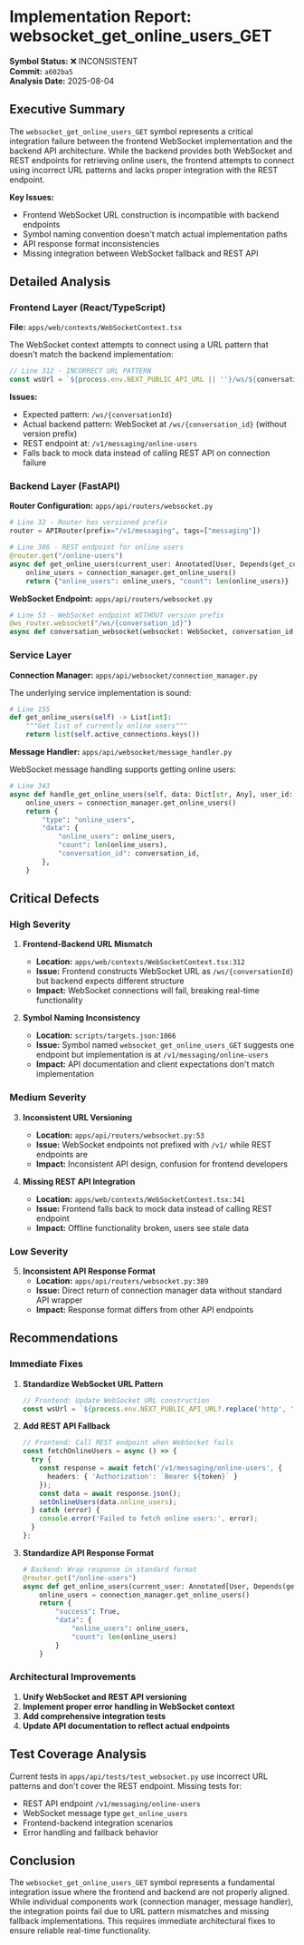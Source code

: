 # Implementation Report: websocket_get_online_users_GET

**Symbol Status:** ❌ INCONSISTENT  
**Commit:** `a602ba5`  
**Analysis Date:** 2025-08-04

## Executive Summary

The `websocket_get_online_users_GET` symbol represents a critical integration failure between the frontend WebSocket implementation and the backend API architecture. While the backend provides both WebSocket and REST endpoints for retrieving online users, the frontend attempts to connect using incorrect URL patterns and lacks proper integration with the REST endpoint.

**Key Issues:**
- Frontend WebSocket URL construction is incompatible with backend endpoints
- Symbol naming convention doesn't match actual implementation paths
- API response format inconsistencies
- Missing integration between WebSocket fallback and REST API

## Detailed Analysis

### Frontend Layer (React/TypeScript)

**File:** `apps/web/contexts/WebSocketContext.tsx`

The WebSocket context attempts to connect using a URL pattern that doesn't match the backend implementation:

```typescript
// Line 312 - INCORRECT URL PATTERN
const wsUrl = `${process.env.NEXT_PUBLIC_API_URL || ''}/ws/${conversationId}?token=${token}`;
```

**Issues:**
- Expected pattern: `/ws/{conversationId}` 
- Actual backend pattern: WebSocket at `/ws/{conversation_id}` (without version prefix)
- REST endpoint at: `/v1/messaging/online-users`
- Falls back to mock data instead of calling REST API on connection failure

### Backend Layer (FastAPI)

**Router Configuration:** `apps/api/routers/websocket.py`

```python
# Line 32 - Router has versioned prefix
router = APIRouter(prefix="/v1/messaging", tags=["messaging"])

# Line 386 - REST endpoint for online users  
@router.get("/online-users")
async def get_online_users(current_user: Annotated[User, Depends(get_current_user)]):
    online_users = connection_manager.get_online_users()
    return {"online_users": online_users, "count": len(online_users)}
```

**WebSocket Endpoint:** `apps/api/routers/websocket.py`

```python 
# Line 53 - WebSocket endpoint WITHOUT version prefix
@ws_router.websocket("/ws/{conversation_id}")
async def conversation_websocket(websocket: WebSocket, conversation_id: int, token: str = Query(...)):
```

### Service Layer

**Connection Manager:** `apps/api/websocket/connection_manager.py`

The underlying service implementation is sound:

```python
# Line 155
def get_online_users(self) -> List[int]:
    """Get list of currently online users"""
    return list(self.active_connections.keys())
```

**Message Handler:** `apps/api/websocket/message_handler.py`

WebSocket message handling supports getting online users:

```python
# Line 343
async def handle_get_online_users(self, data: Dict[str, Any], user_id: int, session: Session):
    online_users = connection_manager.get_online_users()
    return {
        "type": "online_users",
        "data": {
            "online_users": online_users,
            "count": len(online_users),
            "conversation_id": conversation_id,
        },
    }
```

## Critical Defects

### High Severity

1. **Frontend-Backend URL Mismatch**
   - **Location:** `apps/web/contexts/WebSocketContext.tsx:312`
   - **Issue:** Frontend constructs WebSocket URL as `/ws/{conversationId}` but backend expects different structure
   - **Impact:** WebSocket connections will fail, breaking real-time functionality

2. **Symbol Naming Inconsistency**  
   - **Location:** `scripts/targets.json:1066`
   - **Issue:** Symbol named `websocket_get_online_users_GET` suggests one endpoint but implementation is at `/v1/messaging/online-users`
   - **Impact:** API documentation and client expectations don't match implementation

### Medium Severity

3. **Inconsistent URL Versioning**
   - **Location:** `apps/api/routers/websocket.py:53`
   - **Issue:** WebSocket endpoints not prefixed with `/v1/` while REST endpoints are
   - **Impact:** Inconsistent API design, confusion for frontend developers

4. **Missing REST API Integration**
   - **Location:** `apps/web/contexts/WebSocketContext.tsx:341`  
   - **Issue:** Frontend falls back to mock data instead of calling REST endpoint
   - **Impact:** Offline functionality broken, users see stale data

### Low Severity

5. **Inconsistent API Response Format**
   - **Location:** `apps/api/routers/websocket.py:389`
   - **Issue:** Direct return of connection manager data without standard API wrapper
   - **Impact:** Response format differs from other API endpoints

## Recommendations

### Immediate Fixes

1. **Standardize WebSocket URL Pattern**
   ```typescript
   // Frontend: Update WebSocket URL construction
   const wsUrl = `${process.env.NEXT_PUBLIC_API_URL?.replace('http', 'ws') || 'ws://localhost:8000'}/ws/${conversationId}?token=${token}`;
   ```

2. **Add REST API Fallback**
   ```typescript
   // Frontend: Call REST endpoint when WebSocket fails
   const fetchOnlineUsers = async () => {
     try {
       const response = await fetch('/v1/messaging/online-users', {
         headers: { 'Authorization': `Bearer ${token}` }
       });
       const data = await response.json();
       setOnlineUsers(data.online_users);
     } catch (error) {
       console.error('Failed to fetch online users:', error);
     }
   };
   ```

3. **Standardize API Response Format**
   ```python
   # Backend: Wrap response in standard format
   @router.get("/online-users")
   async def get_online_users(current_user: Annotated[User, Depends(get_current_user)]):
       online_users = connection_manager.get_online_users()
       return {
           "success": True,
           "data": {
               "online_users": online_users, 
               "count": len(online_users)
           }
       }
   ```

### Architectural Improvements

1. **Unify WebSocket and REST API versioning**
2. **Implement proper error handling in WebSocket context**
3. **Add comprehensive integration tests**
4. **Update API documentation to reflect actual endpoints**

## Test Coverage Analysis

Current tests in `apps/api/tests/test_websocket.py` use incorrect URL patterns and don't cover the REST endpoint. Missing tests for:
- REST API endpoint `/v1/messaging/online-users`
- WebSocket message type `get_online_users` 
- Frontend-backend integration scenarios
- Error handling and fallback behavior

## Conclusion

The `websocket_get_online_users_GET` symbol represents a fundamental integration issue where the frontend and backend are not properly aligned. While individual components work (connection manager, message handler), the integration points fail due to URL pattern mismatches and missing fallback implementations. This requires immediate architectural fixes to ensure reliable real-time functionality.